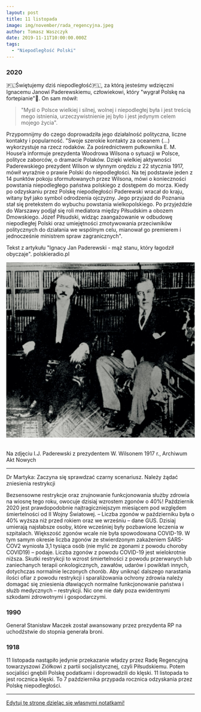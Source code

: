 ```yaml
---
layout: post
title: 11 listopada
image: img/november/rada_regencyjna.jpeg
author: Tomasz Waszczyk
date: 2019-11-11T10:00:00.000Z
tags:
  - "Niepodległość Polski"
---
```


### 2020

🇵🇱Świętujemy dziś niepodległość🇵🇱, za którą jesteśmy wdzięczni Ignacemu Janowi Paderewskiemu, człowiekowi, który "wygrał Polskę na fortepianie"🎼. On sam mówił:

> "Myśl o Polsce wielkiej i silnej, wolnej i niepodległej była i jest treścią mego istnienia, urzeczywistnienie jej było i jest jedynym celem mojego życia".

Przypomnijmy do czego doprowadziła jego działalność polityczna, liczne kontakty i popularność.
"Swoje szerokie kontakty za oceanem (...) wykorzystuje na rzecz rodaków. Za pośrednictwem pułkownika E. M. House’a informuje prezydenta Woodrowa Wilsona o sytuacji w Polsce, polityce zaborców, o dramacie Polaków. Dzięki wielkiej aktywności Paderewskiego prezydent Wilson w słynnym orędziu z 22 stycznia 1917, mówił wyraźnie o prawie Polski do niepodległości. Na tej podstawie jeden z 14 punktów pokoju sformułowanych przez Wilsona, mówi o konieczności powstania niepodległego państwa polskiego z dostępem do morza.
Kiedy po odzyskaniu przez Polskę niepodległości Paderewski wracał do kraju, witany był jako symbol odrodzenia ojczyzny. Jego przyjazd do Poznania stał się pretekstem do wybuchu powstania wielkopolskiego.
Po przyjeździe do Warszawy podjął się roli mediatora między Piłsudskim a obozem Dmowskiego. Józef Piłsudski, widząc zaangażowanie w odbudowę niepodległej Polski oraz umiejętności zmotywowania przeciwników politycznych do działania we wspólnym celu, mianował go premierem i jednocześnie ministrem spraw zagranicznych".

Tekst z artykułu "Ignacy Jan Paderewski - mąż stanu, który łagodził obyczaje". polskieradio.pl

<img src="./img/november/paderewski.jpg"><br><br>

Na zdjęciu I.J. Paderewski z prezydentem W. Wilsonem 1917 r., Archiwum Akt Nowych

<!-- W ramach cyklu Paderewski - jazz - inspiracje zapraszamy na koncert -->
<!-- Herdzin meets Ignacy Jazz Paderewski -->
<!-- W programie: -->
<!-- IGNACY JAN PADEREWSKI / KRZYSZTOF HERDZIN -->
<!-- - Menuet G-dur op. 14 nr 1 -->
<!-- - Legenda As-dur op. 16 nr 1 -->
<!-- - Nokturn B-dur op. 16 nr 4 -->
<!-- - Temat z Fantazji Polskiej gis-moll op. 19 -->
<!-- - Temat z III części (Finale. Allegro molto vivace) Koncertu fortepianowego a-moll op. 17 -->

---

Dr Martyka: Zaczyna się sprawdzać czarny scenariusz. Należy żądać zniesienia restrykcji

Bezsensowne restrykcje oraz zrujnowanie funkcjonowania służby zdrowia na wiosnę tego roku, owocuje dzisiaj wzrostem zgonów o 40%!
Październik 2020 jest prawdopodobnie najtragiczniejszym miesiącem pod względem śmiertelności od II Wojny Światowej. – Liczba zgonów w październiku była o 40% wyższa niż przed rokiem oraz we wrześniu – dane GUS.
Dzisiaj umierają najsłabsze osoby, które wcześniej były pozbawione leczenia w szpitalach.
Większość zgonów wcale nie była spowodowana COVID-19. W tym samym okresie liczba zgonów ze stwierdzonym zakażeniem SARS-COV2 wyniosła 3,1 tysiąca osób (nie mylić ze zgonami z powodu choroby COVID19) – podaje. Liczba zgonów z powodu COVID-19 jest wielokrotnie niższa.
Skutki restrykcji to wzrost śmiertelności z powodu przerwanych lub zaniechanych terapii onkologicznych, zawałów, udarów i powikłań innych, dotychczas normalnie leczonych chorób.
Aby uniknąć dalszego narastania ilości ofiar z powodu restrykcji i sparaliżowania ochrony zdrowia należy domagać się zniesienia dławiących normalne funkcjonowanie państwa i służb medycznych – restrykcji.
Nic one nie dały poza ewidentnymi szkodami zdrowotnymi i gospodarczymi.

### 1990

Generał Stanisław Maczek został awansowany przez prezydenta RP na uchodźstwie do stopnia generała broni.

### 1918

11 listopada nastąpiło jedynie przekazanie władzy przez Radę Regencyjną towarzyszowi Ziółkowi z partii socjalistycznej, czyli Piłsudskiemu. Potem socjaliści gnębili Polskę podatkami i doprowadzili do klęski. 11 listopada to jest rocznica klęski. To 7 października przypada rocznica odzyskania przez Polskę niepodległości.

---

<a href="https://github.com/TomaszWaszczyk/historia.waszczyk.com/edit/master/src/content/november-11.md" target="_blank">Edytuj tę stronę dzieląc się własnymi notatkami!</a>
